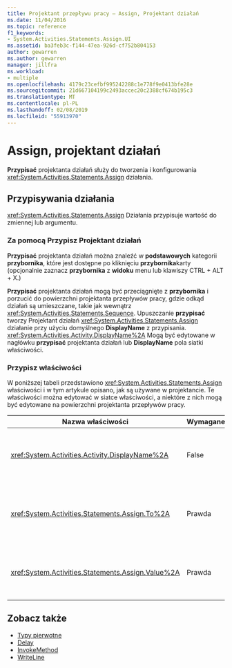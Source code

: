 ```yaml
---
title: Projektant przepływu pracy — Assign, Projektant działań
ms.date: 11/04/2016
ms.topic: reference
f1_keywords:
- System.Activities.Statements.Assign.UI
ms.assetid: ba3feb3c-f144-47ea-926d-cf752b804153
author: gewarren
ms.author: gewarren
manager: jillfra
ms.workload:
- multiple
ms.openlocfilehash: 4179c23cefbf995242288c1e778f9e0413bfe28e
ms.sourcegitcommit: 21d667104199c2493accec20c2388cf674b195c3
ms.translationtype: MT
ms.contentlocale: pl-PL
ms.lasthandoff: 02/08/2019
ms.locfileid: "55913970"
---
```

# <a name="assign-activity-designer"></a>Assign, projektant działań

**Przypisać** projektanta działań służy do tworzenia i konfigurowania <xref:System.Activities.Statements.Assign> działania.

## <a name="the-assign-activity"></a>Przypisywania działania

<xref:System.Activities.Statements.Assign> Działania przypisuje wartość do zmiennej lub argumentu.

### <a name="using-the-assign-activity-designer"></a>Za pomocą Przypisz Projektant działań

**Przypisać** projektanta działań można znaleźć w **podstawowych** kategorii **przybornika**, które jest dostępne po kliknięciu **przybornika**karty (opcjonalnie zaznacz **przybornika** z **widoku** menu lub klawiszy CTRL + ALT + X.)

**Przypisać** projektanta działań mogą być przeciągnięte z **przybornika** i porzucić do powierzchni projektanta przepływów pracy, gdzie odkąd działań są umieszczane, takie jak wewnątrz <xref:System.Activities.Statements.Sequence>. Upuszczanie **przypisać** tworzy Projektant działań <xref:System.Activities.Statements.Assign> działanie przy użyciu domyślnego **DisplayName** z przypisania. <xref:System.Activities.Activity.DisplayName%2A> Mogą być edytowane w nagłówku **przypisać** projektanta działań lub **DisplayName** pola siatki właściwości.

### <a name="the-assign-properties"></a>Przypisz właściwości

W poniższej tabeli przedstawiono <xref:System.Activities.Statements.Assign> właściwości i w tym artykule opisano, jak są używane w projektancie. Te właściwości można edytować w siatce właściwości, a niektóre z nich mogą być edytowane na powierzchni projektanta przepływów pracy.

|Nazwa właściwości|Wymagane|Użycie|
|-|--------------|-|
|<xref:System.Activities.Activity.DisplayName%2A>|False|Przyjazna nazwa <xref:System.Activities.Statements.Assign> działania. Wartość domyślna to przypisanie. Mimo że <xref:System.Activities.Activity.DisplayName%2A> wartość nie jest bezwzględnie konieczne, jest najlepszym rozwiązaniem, aby użyć jednego.|
|<xref:System.Activities.Statements.Assign.To%2A>|Prawda|Zmiennej lub argumentu, do którego <xref:System.Activities.Statements.Assign.Value%2A> jest przypisany. Wartość musi być prawidłowym identyfikatorem języka Visual Basic. Aby ustawić właściwości, wpisz wyrażenie języka Visual Basic w **do** polu na **przypisać** działanie projektanta lub w siatce właściwości.|
|<xref:System.Activities.Statements.Assign.Value%2A>|Prawda|Wartość, która jest przypisana do zmiennej. Aby ustawić <xref:System.Activities.Statements.Assign.Value%2A>, wpisz wyrażenie języka Visual Basic w **wartość** polu na **przypisać** działanie projektanta lub w siatce właściwości.|

## <a name="see-also"></a>Zobacz także

- [Typy pierwotne](../workflow-designer/primitives-activity-designers.md)
- [Delay](../workflow-designer/delay-activity-designer.md)
- [InvokeMethod](../workflow-designer/invokemethod-activity-designer.md)
- [WriteLine](../workflow-designer/writeline-activity-designer.md)